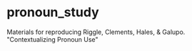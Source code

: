 # pronoun_study
Materials for reproducing Riggle, Clements, Hales, &amp; Galupo. "Contextualizing Pronoun Use"
